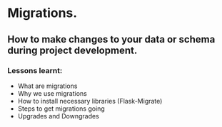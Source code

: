 # Migrations.
## How to make changes to your data or schema during project development.
### Lessons learnt:

* What are migrations
* Why we use migrations
* How to install necessary libraries (Flask-Migrate)
* Steps to get migrations going
* Upgrades and Downgrades
